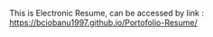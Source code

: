 This is Electronic Resume, can be accessed by link : https://bciobanu1997.github.io/Portofolio-Resume/
